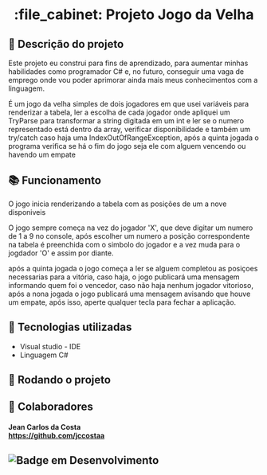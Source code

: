 <h1 align="center">:file_cabinet: Projeto Jogo da Velha</h1>

## :memo: Descrição do projeto
Este projeto eu construi para fins de aprendizado, para aumentar minhas habilidades como programador C# e,
no futuro, conseguir uma vaga de emprego onde vou poder aprimorar ainda mais meus conhecimentos com a linguagem. 

<p> É um jogo da velha simples de dois jogadores em que usei variáveis para renderizar a tabela, ler a escolha de cada jogador 
onde apliquei um TryParse para transformar a string digitada em um int e ler se o numero representado está dentro da array, 
verificar disponibilidade e também um try/catch caso haja uma IndexOutOfRangeException, após a quinta jogada o programa verifica se há 
o fim do jogo seja ele com alguem vencendo ou havendo um empate


## :books: Funcionamento
O jogo inicia renderizando a tabela com as posições de um a nove disponiveis<p>
O jogo sempre começa na vez do jogador 'X', que deve digitar um numero de 1 a 9 no console, 
após escolher um numero a posição correspondente na tabela é preenchida com o simbolo do jogador e a vez muda para o jogdador 'O' e assim por diante.<p>
após a quinta jogada o jogo começa a ler se alguem completou as posiçoes necessarias para a vitória, caso haja, o jogo publicará uma mensagem informando quem foi o vencedor,
caso não haja nenhum jogador vitorioso, após a nona jogada o jogo publicará uma mensagem avisando que houve um empate, após isso, aperte qualquer tecla para fechar a aplicação.


## :wrench: Tecnologias utilizadas
* Visual studio - IDE
* Linguagem C#

## :rocket: Rodando o projeto


## :handshake: Colaboradores
#### Jean Carlos da Costa <br> https://github.com/jccostaa


## ![Badge em Desenvolvimento](http://img.shields.io/static/v1?label=STATUS&message=EM%20DESENVOLVIMENTO&color=GREEN&style=for-the-badge)

